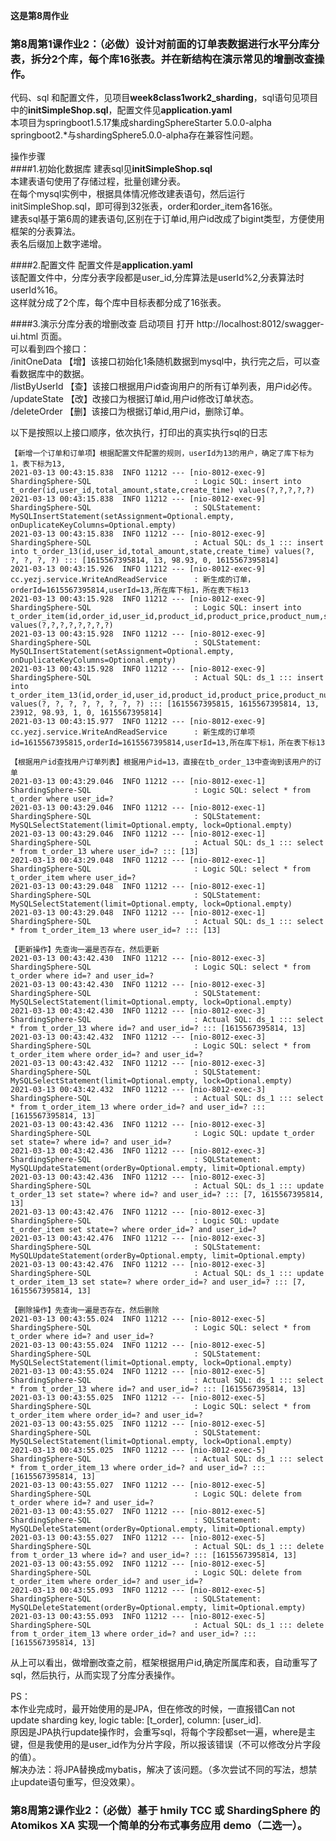 **这是第8周作业**  

### 第8周第1课作业2：（必做）设计对前面的订单表数据进行水平分库分表，拆分2个库，每个库16张表。并在新结构在演示常见的增删改查操作。
代码、sql 和配置文件，见项目**week8class1work2_sharding**，sql语句见项目中的**initSimpleShop.sql**，配置文件见**application.yaml**  
本项目为springboot1.5.17集成shardingSphereStarter 5.0.0-alpha   
springboot2.*与shardingSphere5.0.0-alpha存在兼容性问题。  


操作步骤  
####1.初始化数据库
建表sql见**initSimpleShop.sql**  
本建表语句使用了存储过程，批量创建分表。  
在每个mysql实例中，根据具体情况修改建表语句，然后运行initSimpleShop.sql，即可得到32张表，order和order_item各16张。  
建表sql基于第6周的建表语句,区别在于订单id,用户id改成了bigint类型，方便使用框架的分表算法。  
表名后缀加上数字递增。  

####2.配置文件
配置文件是**application.yaml**  
该配置文件中，分库分表字段都是user_id,分库算法是userId%2,分表算法时userId%16。  
这样就分成了2个库，每个库中目标表都分成了16张表。  

####3.演示分库分表的增删改查
启动项目
打开 http://localhost:8012/swagger-ui.html 页面。  
可以看到四个接口：  
/initOneData   【增】该接口初始化1条随机数据到mysql中，执行完之后，可以查看数据库中的数据。  
/listByUserId  【查】该接口根据用户id查询用户的所有订单列表，用户id必传。  
/updateState  【改】改接口为根据订单id,用户id修改订单状态。  
/deleteOrder   【删】该接口为根据订单id,用户id，删除订单。  

以下是按照以上接口顺序，依次执行，打印出的真实执行sql的日志  
```
【新增一个订单和订单项】根据配置文件配置的规则，userId为13的用户，确定了库下标为1，表下标为13,
2021-03-13 00:43:15.838  INFO 11212 --- [nio-8012-exec-9] ShardingSphere-SQL                       : Logic SQL: insert into t_order(id,user_id,total_amount,state,create_time) values(?,?,?,?,?)
2021-03-13 00:43:15.838  INFO 11212 --- [nio-8012-exec-9] ShardingSphere-SQL                       : SQLStatement: MySQLInsertStatement(setAssignment=Optional.empty, onDuplicateKeyColumns=Optional.empty)
2021-03-13 00:43:15.838  INFO 11212 --- [nio-8012-exec-9] ShardingSphere-SQL                       : Actual SQL: ds_1 ::: insert into t_order_13(id,user_id,total_amount,state,create_time) values(?, ?, ?, ?, ?) ::: [1615567395814, 13, 98.93, 0, 1615567395814]
2021-03-13 00:43:15.926  INFO 11212 --- [nio-8012-exec-9] cc.yezj.service.WriteAndReadService      : 新生成的订单，orderId=1615567395814,userId=13,所在库下标1，所在表下标13
2021-03-13 00:43:15.928  INFO 11212 --- [nio-8012-exec-9] ShardingSphere-SQL                       : Logic SQL: insert into t_order_item(id,order_id,user_id,product_id,product_price,product_num,state,create_time) values(?,?,?,?,?,?,?,?)
2021-03-13 00:43:15.928  INFO 11212 --- [nio-8012-exec-9] ShardingSphere-SQL                       : SQLStatement: MySQLInsertStatement(setAssignment=Optional.empty, onDuplicateKeyColumns=Optional.empty)
2021-03-13 00:43:15.928  INFO 11212 --- [nio-8012-exec-9] ShardingSphere-SQL                       : Actual SQL: ds_1 ::: insert into t_order_item_13(id,order_id,user_id,product_id,product_price,product_num,state,create_time) values(?, ?, ?, ?, ?, ?, ?, ?) ::: [1615567395815, 1615567395814, 13, 23912, 98.93, 1, 0, 1615567395814]
2021-03-13 00:43:15.977  INFO 11212 --- [nio-8012-exec-9] cc.yezj.service.WriteAndReadService      : 新生成的订单项id=1615567395815,orderId=1615567395814,userId=13,所在库下标1，所在表下标13

【根据用户id查找用户订单列表】根据用户id=13，直接在tb_order_13中查询到该用户的订单
2021-03-13 00:43:29.046  INFO 11212 --- [nio-8012-exec-1] ShardingSphere-SQL                       : Logic SQL: select * from t_order where user_id=?
2021-03-13 00:43:29.046  INFO 11212 --- [nio-8012-exec-1] ShardingSphere-SQL                       : SQLStatement: MySQLSelectStatement(limit=Optional.empty, lock=Optional.empty)
2021-03-13 00:43:29.046  INFO 11212 --- [nio-8012-exec-1] ShardingSphere-SQL                       : Actual SQL: ds_1 ::: select * from t_order_13 where user_id=? ::: [13]
2021-03-13 00:43:29.048  INFO 11212 --- [nio-8012-exec-1] ShardingSphere-SQL                       : Logic SQL: select * from t_order_item where user_id=?
2021-03-13 00:43:29.048  INFO 11212 --- [nio-8012-exec-1] ShardingSphere-SQL                       : SQLStatement: MySQLSelectStatement(limit=Optional.empty, lock=Optional.empty)
2021-03-13 00:43:29.048  INFO 11212 --- [nio-8012-exec-1] ShardingSphere-SQL                       : Actual SQL: ds_1 ::: select * from t_order_item_13 where user_id=? ::: [13]

【更新操作】先查询一遍是否存在，然后更新
2021-03-13 00:43:42.430  INFO 11212 --- [nio-8012-exec-3] ShardingSphere-SQL                       : Logic SQL: select * from t_order where id=? and user_id=?
2021-03-13 00:43:42.430  INFO 11212 --- [nio-8012-exec-3] ShardingSphere-SQL                       : SQLStatement: MySQLSelectStatement(limit=Optional.empty, lock=Optional.empty)
2021-03-13 00:43:42.430  INFO 11212 --- [nio-8012-exec-3] ShardingSphere-SQL                       : Actual SQL: ds_1 ::: select * from t_order_13 where id=? and user_id=? ::: [1615567395814, 13]
2021-03-13 00:43:42.432  INFO 11212 --- [nio-8012-exec-3] ShardingSphere-SQL                       : Logic SQL: select * from t_order_item where order_id=? and user_id=?
2021-03-13 00:43:42.432  INFO 11212 --- [nio-8012-exec-3] ShardingSphere-SQL                       : SQLStatement: MySQLSelectStatement(limit=Optional.empty, lock=Optional.empty)
2021-03-13 00:43:42.432  INFO 11212 --- [nio-8012-exec-3] ShardingSphere-SQL                       : Actual SQL: ds_1 ::: select * from t_order_item_13 where order_id=? and user_id=? ::: [1615567395814, 13]
2021-03-13 00:43:42.436  INFO 11212 --- [nio-8012-exec-3] ShardingSphere-SQL                       : Logic SQL: update t_order set state=? where id=? and user_id=?
2021-03-13 00:43:42.436  INFO 11212 --- [nio-8012-exec-3] ShardingSphere-SQL                       : SQLStatement: MySQLUpdateStatement(orderBy=Optional.empty, limit=Optional.empty)
2021-03-13 00:43:42.436  INFO 11212 --- [nio-8012-exec-3] ShardingSphere-SQL                       : Actual SQL: ds_1 ::: update t_order_13 set state=? where id=? and user_id=? ::: [7, 1615567395814, 13]
2021-03-13 00:43:42.476  INFO 11212 --- [nio-8012-exec-3] ShardingSphere-SQL                       : Logic SQL: update t_order_item set state=? where order_id=? and user_id=?
2021-03-13 00:43:42.476  INFO 11212 --- [nio-8012-exec-3] ShardingSphere-SQL                       : SQLStatement: MySQLUpdateStatement(orderBy=Optional.empty, limit=Optional.empty)
2021-03-13 00:43:42.476  INFO 11212 --- [nio-8012-exec-3] ShardingSphere-SQL                       : Actual SQL: ds_1 ::: update t_order_item_13 set state=? where order_id=? and user_id=? ::: [7, 1615567395814, 13]

【删除操作】先查询一遍是否存在，然后删除
2021-03-13 00:43:55.024  INFO 11212 --- [nio-8012-exec-5] ShardingSphere-SQL                       : Logic SQL: select * from t_order where id=? and user_id=?
2021-03-13 00:43:55.024  INFO 11212 --- [nio-8012-exec-5] ShardingSphere-SQL                       : SQLStatement: MySQLSelectStatement(limit=Optional.empty, lock=Optional.empty)
2021-03-13 00:43:55.024  INFO 11212 --- [nio-8012-exec-5] ShardingSphere-SQL                       : Actual SQL: ds_1 ::: select * from t_order_13 where id=? and user_id=? ::: [1615567395814, 13]
2021-03-13 00:43:55.025  INFO 11212 --- [nio-8012-exec-5] ShardingSphere-SQL                       : Logic SQL: select * from t_order_item where order_id=? and user_id=?
2021-03-13 00:43:55.025  INFO 11212 --- [nio-8012-exec-5] ShardingSphere-SQL                       : SQLStatement: MySQLSelectStatement(limit=Optional.empty, lock=Optional.empty)
2021-03-13 00:43:55.025  INFO 11212 --- [nio-8012-exec-5] ShardingSphere-SQL                       : Actual SQL: ds_1 ::: select * from t_order_item_13 where order_id=? and user_id=? ::: [1615567395814, 13]
2021-03-13 00:43:55.027  INFO 11212 --- [nio-8012-exec-5] ShardingSphere-SQL                       : Logic SQL: delete from t_order where id=? and user_id=?
2021-03-13 00:43:55.027  INFO 11212 --- [nio-8012-exec-5] ShardingSphere-SQL                       : SQLStatement: MySQLDeleteStatement(orderBy=Optional.empty, limit=Optional.empty)
2021-03-13 00:43:55.027  INFO 11212 --- [nio-8012-exec-5] ShardingSphere-SQL                       : Actual SQL: ds_1 ::: delete from t_order_13 where id=? and user_id=? ::: [1615567395814, 13]
2021-03-13 00:43:55.092  INFO 11212 --- [nio-8012-exec-5] ShardingSphere-SQL                       : Logic SQL: delete from t_order_item where order_id=? and user_id=?
2021-03-13 00:43:55.093  INFO 11212 --- [nio-8012-exec-5] ShardingSphere-SQL                       : SQLStatement: MySQLDeleteStatement(orderBy=Optional.empty, limit=Optional.empty)
2021-03-13 00:43:55.093  INFO 11212 --- [nio-8012-exec-5] ShardingSphere-SQL                       : Actual SQL: ds_1 ::: delete from t_order_item_13 where order_id=? and user_id=? ::: [1615567395814, 13]
```
从上可以看出，做增删改查之前，框架根据用户id,确定所属库和表，自动重写了sql，然后执行，从而实现了分库分表操作。    

PS：  
本作业完成时，最开始使用的是JPA，但在修改的时候，一直报错Can not update sharding key, logic table: [t_order], column: [user_id].    
原因是JPA执行update操作时，会重写sql，将每个字段都set一遍，where是主键，但是我使用的是user_id作为分片字段，所以报该错误（不可以修改分片字段的值）。      
解决办法：将JPA替换成mybatis，解决了该问题。（多次尝试不同的写法，想禁止update语句重写，但没效果）。       

### 第8周第2课作业2：（必做）基于 hmily TCC 或 ShardingSphere 的 Atomikos XA 实现一个简单的分布式事务应用 demo（二选一）。  

